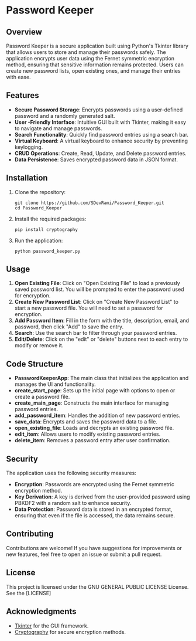 # Password Keeper

## Overview

Password Keeper is a secure application built using Python's Tkinter library that allows users to store and manage their passwords safely. The application encrypts user data using the Fernet symmetric encryption method, ensuring that sensitive information remains protected. Users can create new password lists, open existing ones, and manage their entries with ease.

## Features

- **Secure Password Storage**: Encrypts passwords using a user-defined password and a randomly generated salt.
- **User -Friendly Interface**: Intuitive GUI built with Tkinter, making it easy to navigate and manage passwords.
- **Search Functionality**: Quickly find password entries using a search bar.
- **Virtual Keyboard**: A virtual keyboard to enhance security by preventing keylogging.
- **CRUD Operations**: Create, Read, Update, and Delete password entries.
- **Data Persistence**: Saves encrypted password data in JSON format.

## Installation

1. Clone the repository:

   ```
   git clone https://github.com/SDevRami/Password_Keeper.git
   cd Password_Keeper
   
   ```
2. Install the required packages:

   ```
   pip install cryptography
   
   ```
3. Run the application:

   ```
   python password_keeper.py
   
   ```

## Usage

1. **Open Existing File**: Click on "Open Existing File" to load a previously saved password list. You will be prompted to enter the password used for encryption.
2. **Create New Password List**: Click on "Create New Password List" to start a new password file. You will need to set a password for encryption.
3. **Add Password Item**: Fill in the form with the title, description, email, and password, then click "Add" to save the entry.
4. **Search**: Use the search bar to filter through your password entries.
5. **Edit/Delete**: Click on the "edit" or "delete" buttons next to each entry to modify or remove it.

## Code Structure

- **PasswordKeeperApp**: The main class that initializes the application and manages the UI and functionality.
- **create_start_page**: Sets up the initial page with options to open or create a password file.
- **create_main_page**: Constructs the main interface for managing password entries.
- **add_password_item**: Handles the addition of new password entries.
- **save_data**: Encrypts and saves the password data to a file.
- **open_existing_file**: Loads and decrypts an existing password file.
- **edit_item**: Allows users to modify existing password entries.
- **delete_item**: Removes a password entry after user confirmation.

## Security

The application uses the following security measures:

- **Encryption**: Passwords are encrypted using the Fernet symmetric encryption method.
- **Key Derivation**: A key is derived from the user-provided password using PBKDF2 with a random salt to enhance security.
- **Data Protection**: Password data is stored in an encrypted format, ensuring that even if the file is accessed, the data remains secure.

## Contributing

Contributions are welcome! If you have suggestions for improvements or new features, feel free to open an issue or submit a pull request.

## License

This project is licensed under the GNU GENERAL PUBLIC LICENSE License. See the [LICENSE]

## Acknowledgments

- [Tkinter](https://docs.python.org/3/library/tkinter.html) for the GUI framework.
- [Cryptography](https://cryptography.io/en/latest/) for secure encryption methods.
